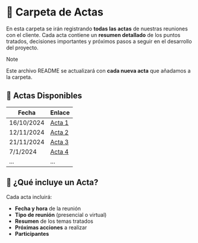 # 📂 **Carpeta de Actas**

En esta carpeta se irán registrando **todas las actas** de nuestras reuniones con el cliente. Cada acta contiene un **resumen detallado** de los puntos tratados, decisiones importantes y próximos pasos a seguir en el desarrollo del proyecto.

> [!NOTE]
> Este archivo README se actualizará con **cada nueva acta** que añadamos a la carpeta.  

## 📑 **Actas Disponibles**

| Fecha       | Enlace                               |
|-------------|--------------------------------------|
| 16/10/2024  | [Acta 1](/documentos/actas/acta1.md) |
| 12/11/2024  | [Acta 2](/documentos/actas/acta2.md) |
| 21/11/2024  | [Acta 3](/documentos/actas/acta3.md) |
| 7/1/2024    | [Acta 4](/documentos/actas/acta4.md) |
| ...         | ...                                  |

## 📝 **¿Qué incluye un Acta?**
Cada acta incluirá:

- **Fecha y hora** de la reunión
- **Tipo de reunión** (presencial o virtual)
- **Resumen** de los temas tratados
- **Próximas acciones** a realizar
- **Participantes**